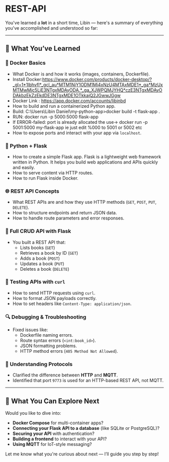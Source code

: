 # REST-API

You've learned a **lot** in a short time, Libin — here's a summary of everything you've accomplished and understood so far:

---

## 🧠 **What You’ve Learned**

### 🐳 Docker Basics
- What Docker is and how it works (images, containers, Dockerfile).
- Install Docker:https://www.docker.com/products/docker-desktop/?_gl=1*1lbhvfl*_gcl_au*MTM1NjY1ODM1Mi4xNzU4MTAxMDE1*_ga*MzUxMTMwMjc5LjE3NTgxMDAyODA.*_ga_XJWPQMJYHQ*czE3NTgxMDAyODAkbzEkZzEkdDE3NTgxMDE1OTkkajQ2JGwwJGgw
- Docker Link : https://app.docker.com/accounts/libinbd
- How to build and run a containerized Python app.
- Build: C:\Users\Libin Daniel\my-python-app>docker build -t flask-app .
- RUN: docker run -p 5000:5000 flask-app
- If ERROR-failed: port is already allocated the use-> docker run -p 5001:5000 my-flask-app      ie just edit %000 to 5001 or 5002 etc
- How to expose ports and interact with your app via `localhost`.

### 🐍 Python + Flask
- How to create a simple Flask app.
Flask is a lightweight web framework written in Python. It helps you build web applications and APIs quickly and easily.
- How to serve content via HTTP routes.
- How to run Flask inside Docker.

### 🌐 REST API Concepts
- What REST APIs are and how they use HTTP methods (`GET`, `POST`, `PUT`, `DELETE`).
- How to structure endpoints and return JSON data.
- How to handle route parameters and error responses.

### 🔧 Full CRUD API with Flask
- You built a REST API that:
  - Lists books (`GET`)
  - Retrieves a book by ID (`GET`)
  - Adds a book (`POST`)
  - Updates a book (`PUT`)
  - Deletes a book (`DELETE`)

### 🧪 Testing APIs with `curl`
- How to send HTTP requests using `curl`.
- How to format JSON payloads correctly.
- How to set headers like `Content-Type: application/json`.

### 🔍 Debugging & Troubleshooting
- Fixed issues like:
  - Dockerfile naming errors.
  - Route syntax errors (`<int:book_id>`).
  - JSON formatting problems.
  - HTTP method errors (`405 Method Not Allowed`).

### 🔄 Understanding Protocols
- Clarified the difference between **HTTP** and **MQTT**.
- Identified that port `9773` is used for an HTTP-based REST API, not MQTT.

---

## 🚀 What You Can Explore Next

Would you like to dive into:
- **Docker Compose** for multi-container apps?
- **Connecting your Flask API to a database** (like SQLite or PostgreSQL)?
- **Securing your API** with authentication?
- **Building a frontend** to interact with your API?
- **Using MQTT** for IoT-style messaging?

Let me know what you're curious about next — I’ll guide you step by step!
